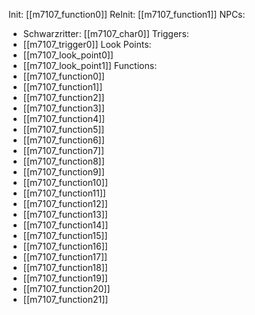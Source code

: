 Init: [[m7107_function0]]
ReInit: [[m7107_function1]]
NPCs:
- Schwarzritter: [[m7107_char0]]
Triggers:
- [[m7107_trigger0]]
Look Points:
- [[m7107_look_point0]]
- [[m7107_look_point1]]
Functions:
- [[m7107_function0]]
- [[m7107_function1]]
- [[m7107_function2]]
- [[m7107_function3]]
- [[m7107_function4]]
- [[m7107_function5]]
- [[m7107_function6]]
- [[m7107_function7]]
- [[m7107_function8]]
- [[m7107_function9]]
- [[m7107_function10]]
- [[m7107_function11]]
- [[m7107_function12]]
- [[m7107_function13]]
- [[m7107_function14]]
- [[m7107_function15]]
- [[m7107_function16]]
- [[m7107_function17]]
- [[m7107_function18]]
- [[m7107_function19]]
- [[m7107_function20]]
- [[m7107_function21]]
